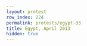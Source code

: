 ```yaml
---
layout: protest
row_index: 224
permalink: protests/egypt-33
title: Egypt, April 2013
hidden: true
---
```

